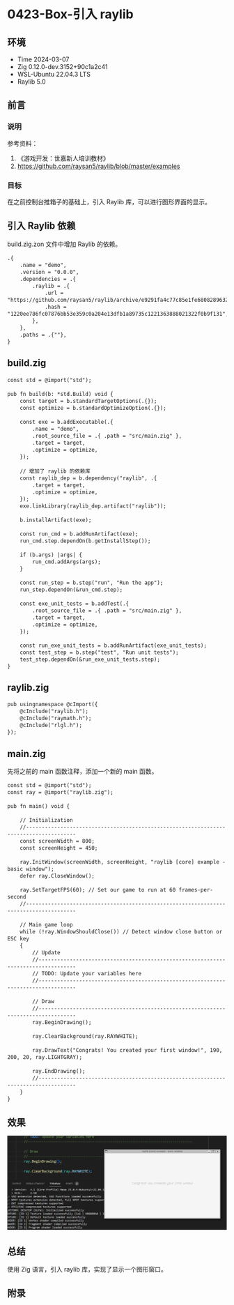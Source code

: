 # 0423-Box-引入 raylib

## 环境

- Time 2024-03-07
- Zig 0.12.0-dev.3152+90c1a2c41
- WSL-Ubuntu 22.04.3 LTS
- Raylib 5.0

## 前言

### 说明

参考资料：

1. 《游戏开发：世嘉新人培训教材》
2. <https://github.com/raysan5/raylib/blob/master/examples>

### 目标

在之前控制台推箱子的基础上，引入 Raylib 库，可以进行图形界面的显示。

## 引入 Raylib 依赖

build.zig.zon 文件中增加 Raylib 的依赖。

```zig
.{
    .name = "demo",
    .version = "0.0.0",
    .dependencies = .{
        .raylib = .{
            .url = "https://github.com/raysan5/raylib/archive/e9291fa4c77c85e1fe6808289632e5ce4a93eed6.tar.gz",
            .hash = "1220ee786fc07876bb53e359c0a204e13dfb1a89735c1221363888021322f0b9f131",
        },
    },
    .paths = .{""},
}
```

## build.zig

```zig
const std = @import("std");

pub fn build(b: *std.Build) void {
    const target = b.standardTargetOptions(.{});
    const optimize = b.standardOptimizeOption(.{});

    const exe = b.addExecutable(.{
        .name = "demo",
        .root_source_file = .{ .path = "src/main.zig" },
        .target = target,
        .optimize = optimize,
    });

    // 增加了 raylib 的依赖库
    const raylib_dep = b.dependency("raylib", .{
        .target = target,
        .optimize = optimize,
    });
    exe.linkLibrary(raylib_dep.artifact("raylib"));

    b.installArtifact(exe);

    const run_cmd = b.addRunArtifact(exe);
    run_cmd.step.dependOn(b.getInstallStep());

    if (b.args) |args| {
        run_cmd.addArgs(args);
    }

    const run_step = b.step("run", "Run the app");
    run_step.dependOn(&run_cmd.step);

    const exe_unit_tests = b.addTest(.{
        .root_source_file = .{ .path = "src/main.zig" },
        .target = target,
        .optimize = optimize,
    });

    const run_exe_unit_tests = b.addRunArtifact(exe_unit_tests);
    const test_step = b.step("test", "Run unit tests");
    test_step.dependOn(&run_exe_unit_tests.step);
}
```

## raylib.zig

```zig
pub usingnamespace @cImport({
    @cInclude("raylib.h");
    @cInclude("raymath.h");
    @cInclude("rlgl.h");
});
```

## main.zig

先将之前的 main 函数注释，添加一个新的 main 函数。

```zig
const std = @import("std");
const ray = @import("raylib.zig");

pub fn main() void {

    // Initialization
    //--------------------------------------------------------------------------------------
    const screenWidth = 800;
    const screenHeight = 450;

    ray.InitWindow(screenWidth, screenHeight, "raylib [core] example - basic window");
    defer ray.CloseWindow();

    ray.SetTargetFPS(60); // Set our game to run at 60 frames-per-second
    //--------------------------------------------------------------------------------------

    // Main game loop
    while (!ray.WindowShouldClose()) // Detect window close button or ESC key
    {
        // Update
        //----------------------------------------------------------------------------------
        // TODO: Update your variables here
        //----------------------------------------------------------------------------------

        // Draw
        //----------------------------------------------------------------------------------
        ray.BeginDrawing();

        ray.ClearBackground(ray.RAYWHITE);

        ray.DrawText("Congrats! You created your first window!", 190, 200, 20, ray.LIGHTGRAY);

        ray.EndDrawing();
        //----------------------------------------------------------------------------------
    }
}
```

## 效果

![raylib 简单窗口][1]

## 总结

使用 Zig 语言，引入 raylib 库，实现了显示一个图形窗口。

[1]: images/raylib-hello.png

## 附录
